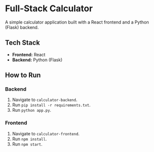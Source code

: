 # Full-Stack Calculator

A simple calculator application built with a React frontend and a Python (Flask) backend.

## Tech Stack
- **Frontend:** React
- **Backend:** Python (Flask)

## How to Run

### Backend
1. Navigate to `calculator-backend`.
2. Run `pip install -r requirements.txt`.
3. Run `python app.py`.

### Frontend
1. Navigate to `calculator-frontend`.
2. Run `npm install`.
3. Run `npm start`.